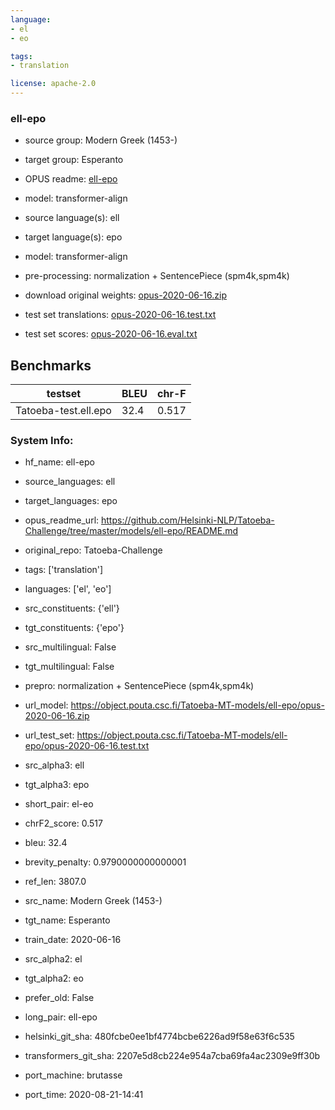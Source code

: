 ```yaml
---
language: 
- el
- eo

tags:
- translation

license: apache-2.0
---
```


### ell-epo

* source group: Modern Greek (1453-) 
* target group: Esperanto 
*  OPUS readme: [ell-epo](https://github.com/Helsinki-NLP/Tatoeba-Challenge/tree/master/models/ell-epo/README.md)

*  model: transformer-align
* source language(s): ell
* target language(s): epo
* model: transformer-align
* pre-processing: normalization + SentencePiece (spm4k,spm4k)
* download original weights: [opus-2020-06-16.zip](https://object.pouta.csc.fi/Tatoeba-MT-models/ell-epo/opus-2020-06-16.zip)
* test set translations: [opus-2020-06-16.test.txt](https://object.pouta.csc.fi/Tatoeba-MT-models/ell-epo/opus-2020-06-16.test.txt)
* test set scores: [opus-2020-06-16.eval.txt](https://object.pouta.csc.fi/Tatoeba-MT-models/ell-epo/opus-2020-06-16.eval.txt)

## Benchmarks

| testset               | BLEU  | chr-F |
|-----------------------|-------|-------|
| Tatoeba-test.ell.epo 	| 32.4 	| 0.517 |


### System Info: 
- hf_name: ell-epo

- source_languages: ell

- target_languages: epo

- opus_readme_url: https://github.com/Helsinki-NLP/Tatoeba-Challenge/tree/master/models/ell-epo/README.md

- original_repo: Tatoeba-Challenge

- tags: ['translation']

- languages: ['el', 'eo']

- src_constituents: {'ell'}

- tgt_constituents: {'epo'}

- src_multilingual: False

- tgt_multilingual: False

- prepro:  normalization + SentencePiece (spm4k,spm4k)

- url_model: https://object.pouta.csc.fi/Tatoeba-MT-models/ell-epo/opus-2020-06-16.zip

- url_test_set: https://object.pouta.csc.fi/Tatoeba-MT-models/ell-epo/opus-2020-06-16.test.txt

- src_alpha3: ell

- tgt_alpha3: epo

- short_pair: el-eo

- chrF2_score: 0.517

- bleu: 32.4

- brevity_penalty: 0.9790000000000001

- ref_len: 3807.0

- src_name: Modern Greek (1453-)

- tgt_name: Esperanto

- train_date: 2020-06-16

- src_alpha2: el

- tgt_alpha2: eo

- prefer_old: False

- long_pair: ell-epo

- helsinki_git_sha: 480fcbe0ee1bf4774bcbe6226ad9f58e63f6c535

- transformers_git_sha: 2207e5d8cb224e954a7cba69fa4ac2309e9ff30b

- port_machine: brutasse

- port_time: 2020-08-21-14:41